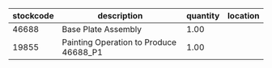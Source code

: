 |stockcode|description|quantity|location|
|---------|-----------|--------|--------|
|46688|Base Plate Assembly|1.00||
|19855|Painting Operation to Produce 46688_P1|1.00||
